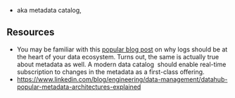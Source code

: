 
- aka metadata catalog, 

## Resources

- You may be familiar with this [popular blog post](https://engineering.linkedin.com/distributed-systems/log-what-every-software-engineer-should-know-about-real-time-datas-unifying) on why logs should be at the heart of your data ecosystem. Turns out, the same is actually true about metadata as well. A modern data catalog  should enable real-time subscription to changes in the metadata as a first-class offering.
- https://www.linkedin.com/blog/engineering/data-management/datahub-popular-metadata-architectures-explained